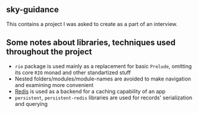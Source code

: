 sky-guidance
---

This contains a project I was asked to create as a part of an interview.

Some notes about libraries, techniques used throughout the project
---

  * `rio` package is used mainly as a replacement for basic `Prelude`,
  omitting its core `RIO` monad and other standartized stuff
  * Nested folders/modules/module-names are avoided to make navigation
  and examining more convenient
  * [Redis](https://redis.io/commands) is used as a backend for a caching capability of an app
  * `persistent`, `persistent-redis` libraries are used for records' serialization and querying

